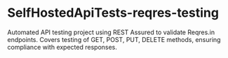# SelfHostedApiTests-reqres-testing
Automated API testing project using REST Assured to validate Reqres.in endpoints. Covers testing of GET, POST, PUT, DELETE methods, ensuring compliance with expected responses.
